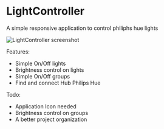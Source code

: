# LightController

A simple responsive application to control philiphs hue lights

![LightController screenshot](https://github.com/Scroker/Photos/blob/main/LightControllerScreen/Schermata%20del%202021-02-26%2003-29-32.png)

Features:
- Simple On/Off lights
- Brightness control on lights
- Simple On/Off groups
- Find and connect Hub Philips Hue

Todo:
- Application Icon needed
- Brightness control on groups
- A better project organization

